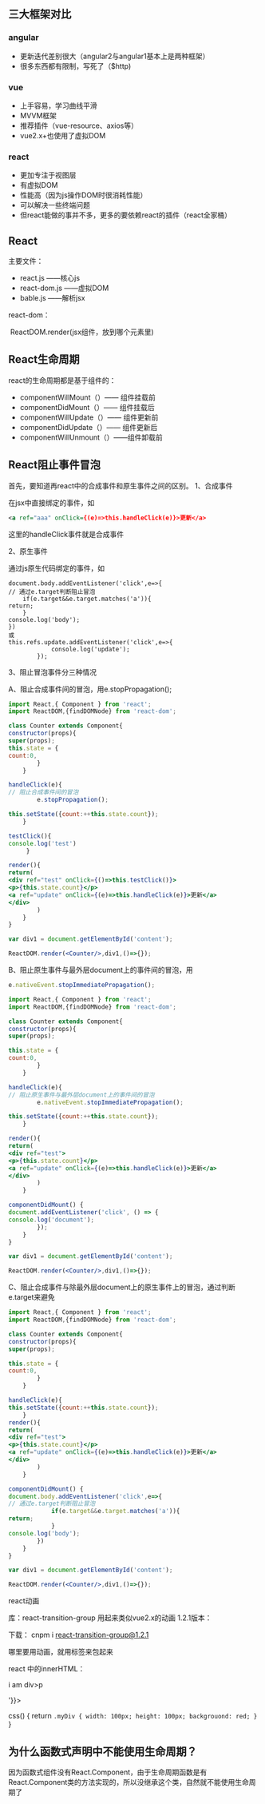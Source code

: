 ## 三大框架对比

### angular

- 更新迭代差别很大（angular2与angular1基本上是两种框架）
- 很多东西都有限制，写死了（$http)

### vue

- 上手容易，学习曲线平滑
- MVVM框架
- 推荐插件（vue-resource、axios等）
- vue2.x+也使用了虚拟DOM

### react

- 更加专注于视图层
- 有虚拟DOM
- 性能高（因为js操作DOM时很消耗性能）
- 可以解决一些终端问题
- 但react能做的事并不多，更多的要依赖react的插件（react全家桶）



## React

主要文件：

- react.js ——核心js
- react-dom.js ——虚拟DOM
- bable.js ——解析jsx

react-dom：

​	ReactDOM.render(jsx组件，放到哪个元素里)

## React生命周期

react的生命周期都是基于组件的：

- componentWillMount（）—— 组件挂载前
- componentDidMount（）—— 组件挂载后
- componentWillUpdate（）—— 组件更新前
- componentDidUpdate（）—— 组件更新后
- componentWillUnmount（）——组件卸载前

## React阻止事件冒泡

首先，要知道再react中的合成事件和原生事件之间的区别。
 1、合成事件

在jsx中直接绑定的事件，如



```xml
<a ref="aaa" onClick={(e)=>this.handleClick(e)}>更新</a>
```

这里的handleClick事件就是合成事件

2、原生事件

通过js原生代码绑定的事件，如



```tsx
document.body.addEventListener('click',e=>{
// 通过e.target判断阻止冒泡
    if(e.target&&e.target.matches('a')){
return;
    }
console.log('body');
})
或
this.refs.update.addEventListener('click',e=>{
            console.log('update');
        });
```

3、阻止冒泡事件分三种情况

A、阻止合成事件间的冒泡，用e.stopPropagation();



```jsx
import React,{ Component } from 'react';
import ReactDOM,{findDOMNode} from 'react-dom';

class Counter extends Component{
constructor(props){
super(props);
this.state = {
count:0,
        }
    }

handleClick(e){
// 阻止合成事件间的冒泡
        e.stopPropagation();

this.setState({count:++this.state.count});
    }

testClick(){
console.log('test')
     }

render(){
return(
<div ref="test" onClick={()=>this.testClick()}>
<p>{this.state.count}</p>
<a ref="update" onClick={(e)=>this.handleClick(e)}>更新</a>
</div>
        )
    }
}

var div1 = document.getElementById('content');

ReactDOM.render(<Counter/>,div1,()=>{});
```

B、阻止原生事件与最外层document上的事件间的冒泡，用



```jsx
e.nativeEvent.stopImmediatePropagation();

import React,{ Component } from 'react';
import ReactDOM,{findDOMNode} from 'react-dom';

class Counter extends Component{
constructor(props){
super(props);

this.state = {
count:0,
        }
    }

handleClick(e){
// 阻止原生事件与最外层document上的事件间的冒泡
        e.nativeEvent.stopImmediatePropagation();

this.setState({count:++this.state.count});
    }

render(){
return(
<div ref="test">
<p>{this.state.count}</p>
<a ref="update" onClick={(e)=>this.handleClick(e)}>更新</a>
</div>
        )
    }

componentDidMount() {
document.addEventListener('click', () => {
console.log('document');
        });
    }
}

var div1 = document.getElementById('content');

ReactDOM.render(<Counter/>,div1,()=>{});
```

C、阻止合成事件与除最外层document上的原生事件上的冒泡，通过判断e.target来避免



```jsx
import React,{ Component } from 'react';
import ReactDOM,{findDOMNode} from 'react-dom';

class Counter extends Component{
constructor(props){
super(props);

this.state = {
count:0,
        }
    }

handleClick(e){
this.setState({count:++this.state.count});
    }
render(){
return(
<div ref="test">
<p>{this.state.count}</p>
<a ref="update" onClick={(e)=>this.handleClick(e)}>更新</a>
</div>
        )
    }

componentDidMount() {
document.body.addEventListener('click',e=>{
// 通过e.target判断阻止冒泡
            if(e.target&&e.target.matches('a')){
return;
            }
console.log('body');
        })
    }
}

var div1 = document.getElementById('content');

ReactDOM.render(<Counter/>,div1,()=>{});
```

react动画

库：react-transition-group
用起来类似vue2.x的动画
1.2.1版本：

下载：
    cnpm i react-transition-group@1.2.1

哪里要用动画，就用<CSSTransitionGroup></CSSTransitionGroup>标签来包起来


react 中的innerHTML：
<div dangerouslySetInnerHTML={{__html: '<p>i am div>p</p>'}}></div>

<style dangerouslySetInnerHTML={{__html: this.css()}}></style>
css() {
    return `
        .myDiv {
            width: 100px;
            height: 100px;
            backgrouond: red;
        }
    `
}

## 为什么函数式声明中不能使用生命周期？
因为函数式组件没有React.Component，由于生命周期函数是有React.Component类的方法实现的，所以没继承这个类，自然就不能使用生命周期了